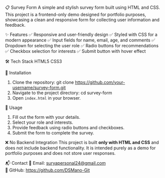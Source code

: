 📋 Survey Form
  A simple and stylish survey form built using HTML and CSS. This project is a frontend-only demo designed for portfolio purposes, showcasing a clean and responsive form for collecting user information and feedback.

✨ Features
  ✅ Responsive and user-friendly design
  ✅ Styled with CSS for a modern appearance
  ✅ Input fields for name, email, age, and comments
  ✅ Dropdown for selecting the user role
  ✅ Radio buttons for recommendations
  ✅ Checkbox selection for interests
  ✅ Submit button with hover effect

🛠️ Tech Stack
   HTML5
   CSS3
 
🚀 Installation
  1. Clone the repository:
     git clone https://github.com/your-username/survey-form.git
  2. Navigate to the project directory:
     cd survey-form
  3. Open `index.html` in your browser.

🎯 Usage
  1. Fill out the form with your details.
  2. Select your role and interests.
  3. Provide feedback using radio buttons and checkboxes.
  4. Submit the form to complete the survey.

❌ No Backend Integration
  This project is built **only with HTML and CSS** and does not include backend functionality. It is intended purely as a   demo for portfolio purposes and does not store user responses.

📬 Contact
  📧 Email: suryapersonal24@gmail.com  
  🐙 GitHub: https://github.com/DSMano-Git  
